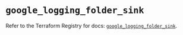 # `google_logging_folder_sink`

Refer to the Terraform Registry for docs: [`google_logging_folder_sink`](https://registry.terraform.io/providers/hashicorp/google/6.47.0/docs/resources/logging_folder_sink).
